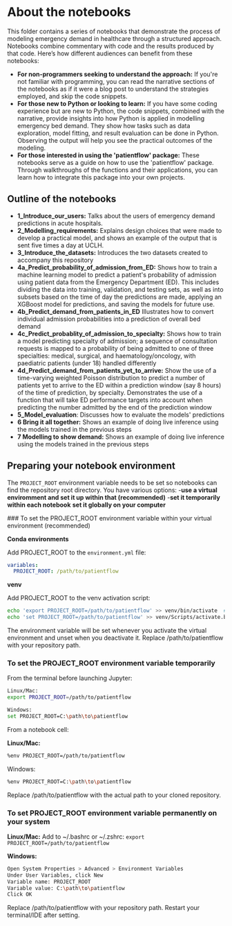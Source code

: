 # About the notebooks

This folder contains a series of notebooks that demonstrate the process of modeling emergency demand in healthcare through a structured approach. Notebooks combine commentary with code and the results produced by that code. Here’s how different audiences can benefit from these notebooks:

- **For non-programmers seeking to understand the approach:** If you're not familiar with programming, you can read the narrative sections of the notebooks as if it were a blog post to understand the strategies employed, and skip the code snippets.
- **For those new to Python or looking to learn:** If you have some coding experience but are new to Python, the code snippets, combined with the narrative, provide insights into how Python is applied in modelling emergency bed demand. They show how tasks such as data exploration, model fitting, and result evaluation can be done in Python. Observing the output will help you see the practical outcomes of the modeling.
- **For those interested in using the 'patientflow' package:** These notebooks serve as a guide on how to use the 'patientflow' package. Through walkthroughs of the functions and their applications, you can learn how to integrate this package into your own projects.

## Outline of the notebooks

- **1_Introduce_our_users:** Talks about the users of emergency demand predictions in acute hospitals.
- **2_Modelling_requirements:** Explains design choices that were made to develop a practical model, and shows an example of the output that is sent five times a day at UCLH.
- **3_Introduce_the_datasets:** Introduces the two datasets created to accompany this repository
- **4a_Predict_probability_of_admission_from_ED:** Shows how to train a machine learning model to predict a patient's probability of admission using patient data from the Emergency Department (ED). This includes dividing the data into training, validation, and testing sets, as well as into subsets based on the time of day the predictions are made, applying an XGBoost model for predictions, and saving the models for future use.
- **4b_Predict_demand_from_patients_in_ED** Illustrates how to convert individual admission probabilities into a prediction of overall bed demand
- **4c_Predict_probablity_of_admission_to_specialty:** Shows how to train a model predicting specialty of admission; a sequence of consultation requests is mapped to a probability of being admitted to one of three specialties: medical, surgical, and haematology/oncology, with paediatric patients (under 18) handled differently
- **4d_Predict_demand_from_patients_yet_to_arrive:** Show the use of a time-varying weighted Poisson distribution to predict a number of patients yet to arrive to the ED within a prediction window (say 8 hours) of the time of prediction, by specialty. Demonstrates the use of a function that will take ED performance targets into account when predicting the number admitted by the end of the prediction window
- **5_Model_evaluation**: Discusses how to evaluate the models' predictions
- **6 Bring it all together:** Shows an example of doing live inference using the models trained in the previous steps
- **7 Modelling to show demand:** Shows an example of doing live inference using the models trained in the previous steps

## Preparing your notebook environment

The `PROJECT_ROOT` environment variable needs to be set so notebooks can find the repository root directory. You have various options: -**use a virtual enviromment and set it up within that (recommended)** -**set it temporarily within each notebook**
**set it globally on your computer**

### To set the PROJECT_ROOT environment variable within your virtual environment (recommended)

**Conda environments**

Add PROJECT_ROOT to the `environment.yml` file:

```yaml
variables:
  PROJECT_ROOT: /path/to/patientflow
```

**venv**

Add PROJECT_ROOT to the venv activation script:

```sh
echo 'export PROJECT_ROOT=/path/to/patientflow' >> venv/bin/activate  # Linux/Mac
echo 'set PROJECT_ROOT=/path/to/patientflow' >> venv/Scripts/activate.bat  # Windows
```

The environment variable will be set whenever you activate the virtual environment and unset when you deactivate it.
Replace /path/to/patientflow with your repository path.

### To set the PROJECT_ROOT environment variable temporarily

From the terminal before launching Jupyter:

```sh
Linux/Mac:
export PROJECT_ROOT=/path/to/patientflow

Windows:
set PROJECT_ROOT=C:\path\to\patientflow
```

From a notebook cell:

**Linux/Mac:**

```sh
%env PROJECT_ROOT=/path/to/patientflow
```

Windows:

```sh
%env PROJECT_ROOT=C:\path\to\patientflow
```

Replace /path/to/patientflow with the actual path to your cloned repository.

### To set PROJECT_ROOT environment variable permanently on your system

**Linux/Mac:**
Add to ~/.bashrc or ~/.zshrc:
`export PROJECT_ROOT=/path/to/patientflow`

**Windows:**

```sh
Open System Properties > Advanced > Environment Variables
Under User Variables, click New
Variable name: PROJECT_ROOT
Variable value: C:\path\to\patientflow
Click OK
```

Replace /path/to/patientflow with your repository path. Restart your terminal/IDE after setting.
